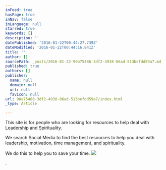 ```yaml
---
inFeed: true
hasPage: true
inNav: false
inLanguage: null
starred: true
keywords: []
description: ''
datePublished: '2016-01-22T00:44:27.739Z'
dateModified: '2016-01-22T00:44:16.841Z'
title: ''
author: []
sourcePath: _posts/2016-01-22-90a75486-3df2-4938-86ad-513befdd59a7.md
published: true
authors: []
publisher:
  name: null
  domain: null
  url: null
  favicon: null
url: 90a75486-3df2-4938-86ad-513befdd59a7/index.html
_type: Article

---
```

This site is for people who are looking for resources to help deal with Leadership and Spirituality.

We search Social Media to find the best resources to help you deal with leadership, motivation, time management, and spirituality. 

We do this to help you to save your time.
![](https://the-grid-user-content.s3-us-west-2.amazonaws.com/71906dfc-b95a-407d-94fb-352aed8d74c2.jpg)

.